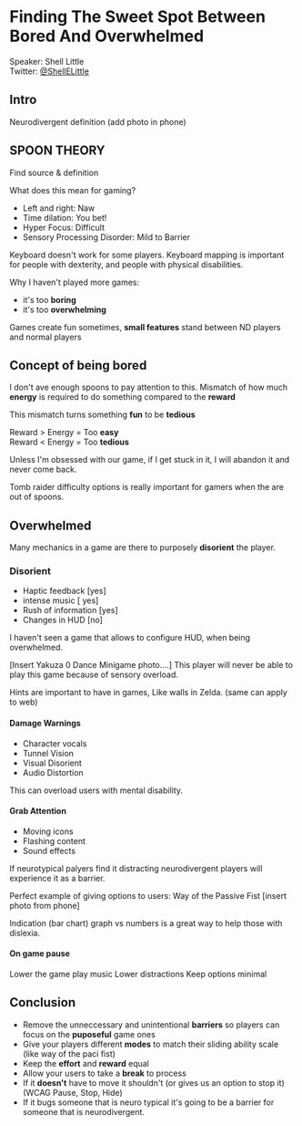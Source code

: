 # Finding The Sweet Spot Between Bored And Overwhelmed
Speaker: Shell Little  
Twitter: [@ShellELittle](http://www.twitter.com/ShellELittle)

## Intro
Neurodivergent definition (add photo in phone)  

## SPOON THEORY 
Find source & definition

What does this mean for gaming?
- Left and right: Naw
- Time dilation: You bet!
- Hyper Focus: Difficult
- Sensory Processing Disorder: Mild to Barrier

Keyboard doesn't work for some players.
Keyboard mapping is important for people with dexterity, and people with physical disabilities. 

Why I haven't played more games: 
- it's too **boring**
- it's too **overwhelming**

Games create fun
sometimes, **small features** stand between ND players and normal players

## Concept of being bored
I don't ave enough spoons to pay attention to this.
Mismatch of how much **energy** is required to do something compared to the **reward**

This mismatch turns something **fun** to be **tedious**

Reward > Energy = Too **easy**  
Reward < Energy = Too **tedious**

Unless  I'm obsessed with our game, if I get stuck in it, I will abandon it and never come back.

Tomb raider difficulty options is really important for gamers when the are out of spoons.


## Overwhelmed

Many mechanics in a game are there to purposely **disorient** the player.

### Disorient
- Haptic feedback [yes]
- intense music [ yes]
- Rush of information [yes]
- Changes in HUD [no]

I haven't seen a game that allows to configure HUD, when being overwhelmed. 

[Insert Yakuza 0 Dance Minigame photo....]
This player will never be able to play this game because of sensory overload.

Hints are important to have in games, Like walls in Zelda. (same can apply to web)

#### Damage Warnings
- Character vocals
- Tunnel Vision
- Visual Disorient
- Audio Distortion

This can overload users with mental disability.

#### Grab Attention
- Moving icons
- Flashing content
- Sound effects

If neurotypical palyers find it distracting neurodivergent players will experience it as a barrier.

Perfect example of giving options to users:
Way of the Passive Fist
[insert photo from phone]

Indication (bar chart) graph vs numbers is a great way to help those with dislexia.

#### On game pause
Lower the game play music
Lower distractions
Keep options minimal

## Conclusion

- Remove the unneccessary and unintentional **barriers** so players can focus on the **puposeful** game ones
- Give your players different **modes** to match their sliding ability scale (like way of the paci fist)
- Keep the **effort** and **reward** equal
- Allow your users to take a **break** to process
- If it **doesn't** have to move it shouldn't (or gives us an option to stop it) (WCAG Pause, Stop, Hide)
- If it bugs someone that is neuro typical it's going to be a barrier for someone that is neurodivergent.
